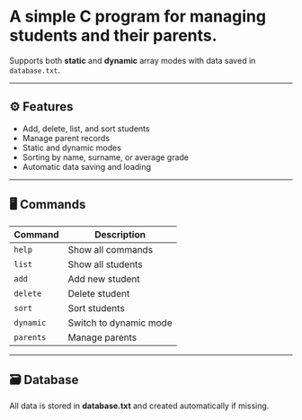 # A simple C program for managing students and their parents.  
Supports both **static** and **dynamic** array modes with data saved in `database.txt`.

---

## ⚙️ Features
- Add, delete, list, and sort students  
- Manage parent records  
- Static and dynamic modes  
- Sorting by name, surname, or average grade  
- Automatic data saving and loading  

---

## 🖥️ Commands
| Command | Description |
|----------|-------------|
| `help` | Show all commands |
| `list` | Show all students |
| `add` | Add new student |
| `delete` | Delete student |
| `sort` | Sort students |
| `dynamic` | Switch to dynamic mode |
| `parents` | Manage parents |

---

## 🗃️ Database
All data is stored in **database.txt** and created automatically if missing.  
